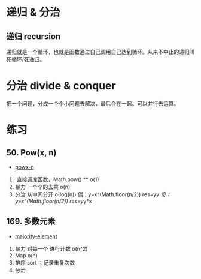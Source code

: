 # 递归 & 分治
## 递归 recursion
递归就是一个循环，也就是函数通过自己调用自己达到循环。从来不中止的递归叫死循环/死递归。
# 分治 divide & conquer
把一个问题，分成一个个小问题去解决，最后合在一起。可以并行去运算。

# 练习

## 50. Pow(x, n)
- [powx-n](https://leetcode-cn.com/problems/powx-n/)
1. :直接调库函数，Math.pow()   **  o(1)
2. 暴力 一个个的去乘 o(n)
3. 分治 从中间分开  o(log(n))
    偶：y=x^(Math.floor(n/2))  res=y*y
    奇：y=x^(Math.floor(n/2))  res=y*y*x
## 169. 多数元素
- [majority-element](https://leetcode-cn.com/problems/majority-element/)
1. 暴力 对每一个 进行计数 o(n^2)
2. Map o(n)
3. 排序 sort ；记录重复次数
4. 分治
